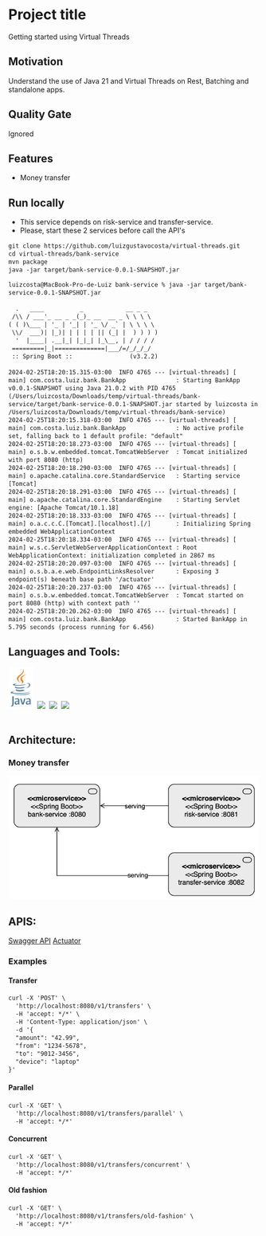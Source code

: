 # Project title
Getting started using Virtual Threads

## Motivation
Understand the use of Java 21 and Virtual Threads on Rest, Batching and standalone apps.

## Quality Gate
Ignored

## Features
- Money transfer

## Run locally
- This service depends on risk-service and transfer-service. 
- Please, start these 2 services before call the API's
 ```shell
 git clone https://github.com/luizgustavocosta/virtual-threads.git
 cd virtual-threads/bank-service
 mvn package 
 java -jar target/bank-service-0.0.1-SNAPSHOT.jar
 ```

```text
luizcosta@MacBook-Pro-de-Luiz bank-service % java -jar target/bank-service-0.0.1-SNAPSHOT.jar

  .   ____          _            __ _ _
 /\\ / ___'_ __ _ _(_)_ __  __ _ \ \ \ \
( ( )\___ | '_ | '_| | '_ \/ _` | \ \ \ \
 \\/  ___)| |_)| | | | | || (_| |  ) ) ) )
  '  |____| .__|_| |_|_| |_\__, | / / / /
 =========|_|==============|___/=/_/_/_/
 :: Spring Boot ::                (v3.2.2)

2024-02-25T18:20:15.315-03:00  INFO 4765 --- [virtual-threads] [           main] com.costa.luiz.bank.BankApp              : Starting BankApp v0.0.1-SNAPSHOT using Java 21.0.2 with PID 4765 (/Users/luizcosta/Downloads/temp/virtual-threads/bank-service/target/bank-service-0.0.1-SNAPSHOT.jar started by luizcosta in /Users/luizcosta/Downloads/temp/virtual-threads/bank-service)
2024-02-25T18:20:15.318-03:00  INFO 4765 --- [virtual-threads] [           main] com.costa.luiz.bank.BankApp              : No active profile set, falling back to 1 default profile: "default"
2024-02-25T18:20:18.273-03:00  INFO 4765 --- [virtual-threads] [           main] o.s.b.w.embedded.tomcat.TomcatWebServer  : Tomcat initialized with port 8080 (http)
2024-02-25T18:20:18.290-03:00  INFO 4765 --- [virtual-threads] [           main] o.apache.catalina.core.StandardService   : Starting service [Tomcat]
2024-02-25T18:20:18.291-03:00  INFO 4765 --- [virtual-threads] [           main] o.apache.catalina.core.StandardEngine    : Starting Servlet engine: [Apache Tomcat/10.1.18]
2024-02-25T18:20:18.333-03:00  INFO 4765 --- [virtual-threads] [           main] o.a.c.c.C.[Tomcat].[localhost].[/]       : Initializing Spring embedded WebApplicationContext
2024-02-25T18:20:18.334-03:00  INFO 4765 --- [virtual-threads] [           main] w.s.c.ServletWebServerApplicationContext : Root WebApplicationContext: initialization completed in 2867 ms
2024-02-25T18:20:20.097-03:00  INFO 4765 --- [virtual-threads] [           main] o.s.b.a.e.web.EndpointLinksResolver      : Exposing 3 endpoint(s) beneath base path '/actuator'
2024-02-25T18:20:20.237-03:00  INFO 4765 --- [virtual-threads] [           main] o.s.b.w.embedded.tomcat.TomcatWebServer  : Tomcat started on port 8080 (http) with context path ''
2024-02-25T18:20:20.262-03:00  INFO 4765 --- [virtual-threads] [           main] com.costa.luiz.bank.BankApp              : Started BankApp in 5.795 seconds (process running for 6.456)
```

## Languages and Tools:
<div>
  <img width=50px src="resources/imgs/java-vertical.svg">&nbsp;
  <img width=50px src="https://upload.wikimedia.org/wikipedia/commons/9/9c/IntelliJ_IDEA_Icon.svg">&nbsp;
  <img width=150px src="https://upload.wikimedia.org/wikipedia/commons/4/44/Spring_Framework_Logo_2018.svg">&nbsp;
  <img width=150px src="https://upload.wikimedia.org/wikipedia/commons/5/52/Apache_Maven_logo.svg">&nbsp;
</div>
</br>

## Architecture:

### Money transfer
![img.png](../resources/imgs/bank-transfer.png)

## APIS:
[Swagger API](http://localhost:8080/swagger-ui/index.html)
[Actuator](http://localhost:8080/actuator)

### Examples

#### Transfer
````shell
curl -X 'POST' \
  'http://localhost:8080/v1/transfers' \
  -H 'accept: */*' \
  -H 'Content-Type: application/json' \
  -d '{
  "amount": "42.99",
  "from": "1234-5678",
  "to": "9012-3456",
  "device": "laptop"
}'
````

#### Parallel
````shell
curl -X 'GET' \
  'http://localhost:8080/v1/transfers/parallel' \
  -H 'accept: */*'
````

#### Concurrent
````shell
curl -X 'GET' \
  'http://localhost:8080/v1/transfers/concurrent' \
  -H 'accept: */*'
````

#### Old fashion
````shell
curl -X 'GET' \
  'http://localhost:8080/v1/transfers/old-fashion' \
  -H 'accept: */*'
````
